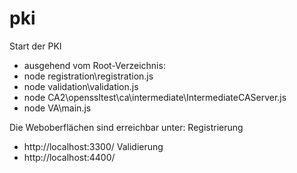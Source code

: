 # pki
Start der PKI
- ausgehend vom Root-Verzeichnis:
- node registration\registration.js
- node validation\validation.js
- node CA2\openssltest\ca\intermediate\IntermediateCAServer.js
- node VA\main.js

Die Weboberflächen sind erreichbar unter:
Registrierung
- http://localhost:3300/
Validierung
- http://localhost:4400/
